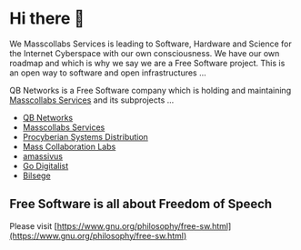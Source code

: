 # Hi there 👋

We Masscollabs Services is leading to Software, Hardware and Science for the Internet Cyberspace with our own consciousness. We have our own roadmap and which is why we say we are a Free Software project. This is an open way to software and open infrastructures ...

QB Networks is a Free Software company which is holding and maintaining [Masscollabs Services](https://www.masscollabs.xyz) and its subprojects ...

* [QB Networks](https://qbnetworks.xyz)
* [Masscollabs Services](https://masscollabs.xyz)
* [Procyberian Systems Distribution](https://procyberian.xyz)
* [Mass Collaboration Labs](https://masscollaborationlabs.xyz)
* [amassivus](https://amassivus.xyz)
* [Go Digitalist](https://godigitalist.xyz)
* [Bilsege](https://bilsege.xyz)

## Free Software is all about Freedom of Speech

Please visit [https://www.gnu.org/philosophy/free-sw.html](https://www.gnu.org/philosophy/free-sw.html)
